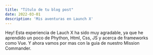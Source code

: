 ```yaml
---
title: "Título de tu blog post"
date: 2022-03-01
description: 'Mis aventuras en Launch X'
---
```


Hey! Esta experiencia de Lauch X ha sido muy agradable, ya que he aprendido un poco de Phython, Html, Css, JS y acerca de frameworks como Vue.
Y ahora vamos por mas con la guia de nuestro Mission Commander.
